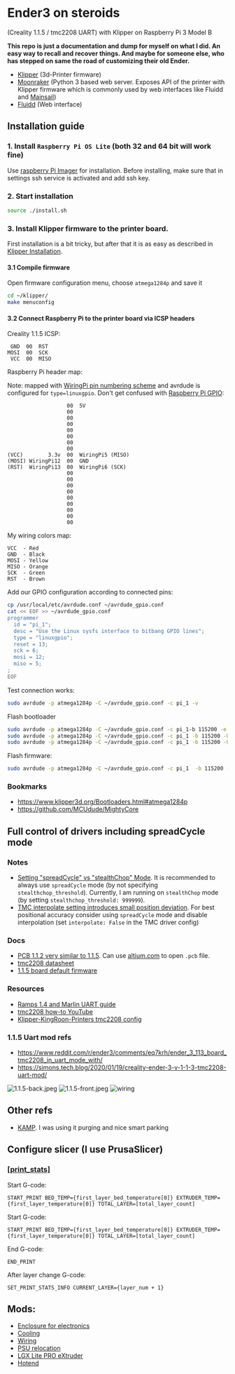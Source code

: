 # Ender3 on steroids
(Creality 1.1.5 / tmc2208 UART) with Klipper on Raspberry Pi 3 Model B

**This repo is just a documentation and dump for myself on what I did. An easy way to recall and recover things. And maybe for someone else, who has stepped on same the road of customizing their old Ender.**

- [Klipper](https://github.com/Klipper3d/klipper) (3d-Printer firmware)
- [Moonraker](https://github.com/Arksine/moonraker) (Python 3 based web server. Exposes API of the printer with Klipper firmware which is commonly used by web interfaces like Fluidd and [Mainsail](https://github.com/mainsail-crew/mainsail))
- [Fluidd](https://github.com/fluidd-core/fluidd) (Web interface)

## Installation guide

### 1. Install `Raspberry Pi OS Lite` (both 32 and 64 bit will work fine)
Use [raspberry Pi Imager](https://www.raspberrypi.com/software/) for installation.
Before installing, make sure that in settings ssh service is activated and add ssh key. 

### 2. Start installation
```bash
source ./install.sh
```

### 3. Install Klipper firmware to the printer board.
First installation is a bit tricky, but after that it is as easy as described in [Klipper Installation](https://www.klipper3d.org/Installation.html).

#### 3.1 Compile firmware
Open firmware configuration menu, choose `atmega1284p` and save it
```bash
cd ~/klipper/
make menuconfig
```

#### 3.2 Connect Raspberry Pi to the printer board via ICSP headers
Creality 1.1.5 ICSP:
```
 GND  00  RST
MOSI  00  SCK
 VCC  00  MISO
```

Raspberry Pi header map:

Note: mapped with [WiringPi pin numbering scheme](https://pinout.xyz/pinout/wiringpi) and avrdude is configured for `type=linuxgpio`.
Don't get confused with [Raspberry Pi GPIO](https://www.raspberrypi.com/documentation/computers/raspberry-pi.html#gpio):
```
                   00  5V
                   00
                   00
                   00
                   00
                   00
                   00
                   00
(VCC)        3.3v  00  WiringPi5 (MISO)
(MOSI) WiringPi12  00  GND
(RST)  WiringPi13  00  WiringPi6 (SCK)
                   00
                   00
                   00
                   00
                   00
                   00
                   00
                   00
                   00
```
My wiring colors map:
```
VCC  - Red
GND  - Black
MOSI - Yellow
MISO - Orange
SCK  - Green
RST  - Brown
```

Add our GPIO configuration according to connected pins:
```bash
cp /usr/local/etc/avrdude.conf ~/avrdude_gpio.conf
cat << EOF >> ~/avrdude_gpio.conf
programmer
  id = "pi_1";
  desc = "Use the Linux sysfs interface to bitbang GPIO lines";
  type = "linuxgpio";
  reset = 13;
  sck = 6;
  mosi = 12;
  miso = 5;
;
EOF
```
Test connection works:
```bash
sudo avrdude -p atmega1284p -C ~/avrdude_gpio.conf -c pi_1 -v
```
Flash bootloader
```bash
sudo avrdude -p atmega1284p -C ~/avrdude_gpio.conf -c pi_1-b 115200 -e -u -U lock:w:0x3F:m -U efuse:w:0xFD:m -U hfuse:w:0xDE:m -U lfuse:w:0xFF:m
sudo avrdude -p atmega1284p -C ~/avrdude_gpio.conf -c pi_1 -b 115200 -U flash:w:optiboot_atmega1284p.hex
sudo avrdude -p atmega1284p -C ~/avrdude_gpio.conf -c pi_1 -b 115200 -U lock:w:0x0F:m
```
Flash firmware:
```bash
sudo avrdude -p atmega1284p -C ~/avrdude_gpio.conf -c pi_1  -b 115200 -D -U flash:w:klipper/out/klipper.elf.hex:i
```

### Bookmarks
- https://www.klipper3d.org/Bootloaders.html#atmega1284p
- https://github.com/MCUdude/MightyCore

## Full control of drivers including spreadCycle mode

### Notes
- [Setting "spreadCycle" vs "stealthChop" Mode](https://www.klipper3d.org/TMC_Drivers.html#setting-spreadcycle-vs-stealthchop-mode).
It is recommended to always use `spreadCycle` mode (by not specifying `stealthchop_threshold`). Currently, I am running on `stealthChop` mode (by setting `stealthchop_threshold: 999999`).
- [TMC interpolate setting introduces small position deviation](https://www.klipper3d.org/TMC_Drivers.html#tmc-interpolate-setting-introduces-small-position-deviation). For best positional accuracy consider using `spreadCycle` mode and disable interpolation (set `interpolate: False` in the TMC driver config)

### Docs
- [PCB 1.1.2 very similar to 1.1.5](./docs/printer/Ender-3-pcb1.1.2-alsmost-the-same-1.1.5.PCB). Can use [altium.com](https://www.altium.com/viewer/) to open `.pcb` file.
- [tmc2208 datasheet](./docs/tmc2208/TMC2202_TMC2208_TMC2224_datasheet_rev1.14.pdf)
- [1.1.5 board default firmware](./docs/printer/1.1.5-silent-mainboard-8bit-default-firmware.zip)

### Resources
- [Ramps 1.4 and Marlin UART guide](https://www.instructables.com/UART-This-Serial-Control-of-Stepper-Motors-With-th/)
- [tmc2208 how-to YouTube](https://www.youtube.com/watch?v=lNS6_cXNN_o)
- [Klipper-KingRoon-Printers tmc2208 config](https://github.com/nehilo/Klipper-KingRoon-Printers/blob/main/KP5L_Configuration/printer.cfg)

### 1.1.5 Uart mod refs
- https://www.reddit.com/r/ender3/comments/eq7krh/ender_3_113_board_tmc2208_in_uart_mode_with/
- https://simons.tech.blog/2020/01/19/creality-ender-3-v-1-1-3-tmc2208-uart-mod/

![1.1.5-back.jpeg](docs/printer/1.1.5-back.jpeg)
![1.1.5-front.jpeg](docs/printer/1.1.5-front.jpeg)
![wiring](docs/printer/wiring.jpg)

## Other refs
- [KAMP](https://github.com/kyleisah/Klipper-Adaptive-Meshing-Purging). I was using it purging and nice smart parking

## Configure slicer (I use PrusaSlicer)
### [[print_stats]](https://www.klipper3d.org/G-Codes.html#print_stats)

Start G-code:
```
START_PRINT BED_TEMP={first_layer_bed_temperature[0]} EXTRUDER_TEMP={first_layer_temperature[0]} TOTAL_LAYER=[total_layer_count]
```
Start G-code:
```
START_PRINT BED_TEMP={first_layer_bed_temperature[0]} EXTRUDER_TEMP={first_layer_temperature[0]} TOTAL_LAYER=[total_layer_count]
```
End G-code:
```
END_PRINT
```
After layer change G-code:
```
SET_PRINT_STATS_INFO CURRENT_LAYER={layer_num + 1}
```

## Mods:
- [Enclosure for electronics](https://www.printables.com/model/1199913-ender-3-raspberry-pi-housing)
- [Cooling](https://cults3d.com/en/3d-model/tool/minimus-snap-4010-3-pro-3v2-5-neo-max)
- [Wiring](https://cults3d.com/en/3d-model/tool/armadillo-flex-wire-conduit)
- [PSU relocation](https://www.thingiverse.com/thing:5394166)
- [LGX Lite PRO eXtruder](https://www.bondtech.se/product/lgx-lite-pro-extruder/)
- [Hotend](https://www.bondtech.se/product/copperhead-for-ender-cr-10s-on-ddx-ph2/)
